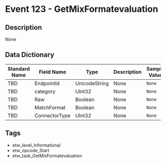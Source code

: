 # Event 123 - GetMixFormatevaluation

## Description
None

## Data Dictionary
|Standard Name|Field Name|Type|Description|Sample Value|
|---|---|---|---|---|
|TBD|EndpointId|UnicodeString|None|`None`|
|TBD|category|UInt32|None|`None`|
|TBD|Raw|Boolean|None|`None`|
|TBD|MatchFormat|Boolean|None|`None`|
|TBD|ConnectorType|UInt32|None|`None`|

## Tags
* etw_level_Informational
* etw_opcode_Start
* etw_task_GetMixFormatevaluation